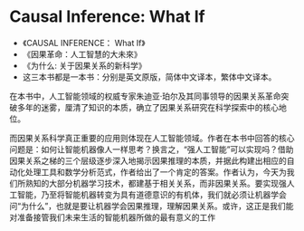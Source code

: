 # Causal Inference: What If
- 《CAUSAL INFERENCE： What If》
- 《因果革命：人工智慧的大未來》
- 《为什么: 关于因果关系的新科学》
-  这三本书都是一本书：分别是英文原版，简体中文译本，繁体中文译本。

在本书中，人工智能领域的权威专家朱迪亚·珀尔及其同事领导的因果关系革命突破多年的迷雾，厘清了知识的本质，确立了因果关系研究在科学探索中的核心地位。  
  
而因果关系科学真正重要的应用则体现在人工智能领域。作者在本书中回答的核心问题是：如何让智能机器像人一样思考？换言之，“强人工智能”可以实现吗？借助因果关系之梯的三个层级逐步深入地揭示因果推理的本质，并据此构建出相应的自动化处理工具和数学分析范式，作者给出了一个肯定的答案。作者认为，今天为我们所熟知的大部分机器学习技术，都建基于相关关系，而非因果关系。要实现强人工智能，乃至将智能机器转变为具有道德意识的有机体，我们就必须让机器学会问“为什么”，也就是要让机器学会因果推理，理解因果关系。或许，这正是我们能对准备接管我们未来生活的智能机器所做的最有意义的工作

